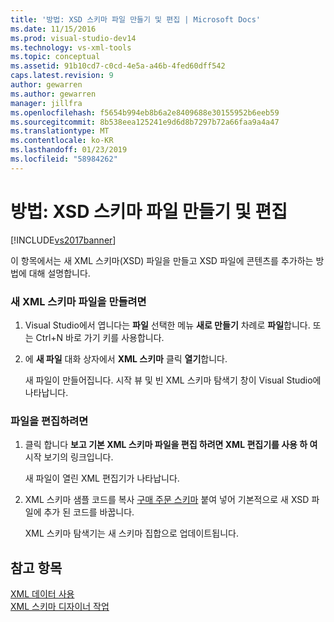 ```yaml
---
title: '방법: XSD 스키마 파일 만들기 및 편집 | Microsoft Docs'
ms.date: 11/15/2016
ms.prod: visual-studio-dev14
ms.technology: vs-xml-tools
ms.topic: conceptual
ms.assetid: 91b10cd7-c0cd-4e5a-a46b-4fed60dff542
caps.latest.revision: 9
author: gewarren
ms.author: gewarren
manager: jillfra
ms.openlocfilehash: f5654b994eb8b6a2e8409688e30155952b6eeb59
ms.sourcegitcommit: 8b538eea125241e9d6d8b7297b72a66faa9a4a47
ms.translationtype: MT
ms.contentlocale: ko-KR
ms.lasthandoff: 01/23/2019
ms.locfileid: "58984262"
---
```

# <a name="how-to-create-and-edit-an-xsd-schema-file"></a>방법: XSD 스키마 파일 만들기 및 편집
[!INCLUDE[vs2017banner](../includes/vs2017banner.md)]

  
이 항목에서는 새 XML 스키마(XSD) 파일을 만들고 XSD 파일에 콘텐츠를 추가하는 방법에 대해 설명합니다.  
  
### <a name="to-create-a-new-xml-schema-file"></a>새 XML 스키마 파일을 만들려면  
  
1.  Visual Studio에서 엽니다는 **파일** 선택한 메뉴 **새로 만들기** 차례로 **파일**합니다. 또는 Ctrl+N 바로 가기 키를 사용합니다.  
  
2.  에 **새 파일** 대화 상자에서 **XML 스키마** 클릭 **열기**합니다.  
  
     새 파일이 만들어집니다. 시작 뷰 및 빈 XML 스키마 탐색기 창이 Visual Studio에 나타납니다.  
  
### <a name="to-edit-a-file"></a>파일을 편집하려면  
  
1.  클릭 합니다 **보고 기본 XML 스키마 파일을 편집 하려면 XML 편집기를 사용 하 여** 시작 보기의 링크입니다.  
  
     새 파일이 열린 XML 편집기가 나타납니다.  
  
2.  XML 스키마 샘플 코드를 복사 [구매 주문 스키마](../xml-tools/sample-xsd-file-simple-schema.md) 붙여 넣어 기본적으로 새 XSD 파일에 추가 된 코드를 바꿉니다.  
  
     XML 스키마 탐색기는 새 스키마 집합으로 업데이트됩니다.  
  
## <a name="see-also"></a>참고 항목  
 [XML 데이터 사용](../xml-tools/working-with-xml-data.md)   
 [XML 스키마 디자이너 작업](../xml-tools/xml-schema-designer-tasks.md)
